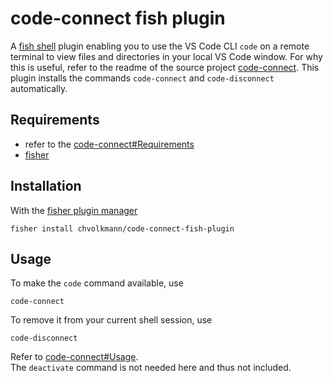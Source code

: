 # code-connect fish plugin

A [fish shell](https://fishshell.com/) plugin enabling you to use the VS Code CLI `code` on a remote terminal to view files and directories in your local VS Code window. For why this is useful, refer to the readme of the source project [code-connect](https://github.com/chvolkmann/code-connect). This plugin installs the commands `code-connect` and `code-disconnect` automatically.

## Requirements
- refer to the [code-connect#Requirements](https://github.com/chvolkmann/code-connect#requirements)
- [fisher](https://github.com/jorgebucaran/fisher)

## Installation
With the [fisher plugin manager](https://github.com/jorgebucaran/fisher)
```fish
fisher install chvolkmann/code-connect-fish-plugin
```

## Usage
To make the `code` command available, use
```fish
code-connect
```

To remove it from your current shell session, use
```fish
code-disconnect
```

Refer to [code-connect#Usage](https://github.com/chvolkmann/code-connect#usage).  
The `deactivate` command is not needed here and thus not included.